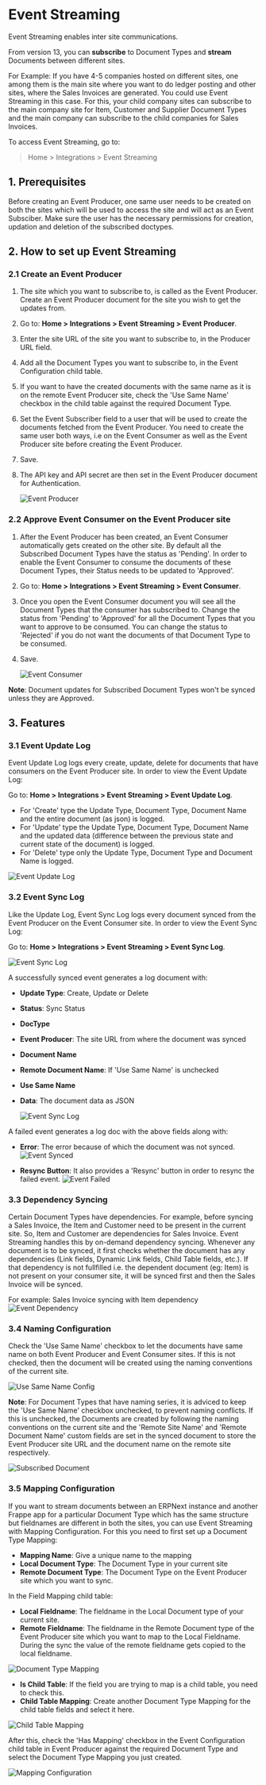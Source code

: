  <!-- add-breadcrumbs -->
# Event Streaming

Event Streaming enables inter site communications.

From version 13, you can **subscribe** to Document Types and **stream** Documents between different sites.

For Example: If you have 4-5 companies hosted on different sites, one among them is the main site where you want to do ledger posting and other sites, where the Sales Invoices are generated. You could use Event Streaming in this case. For this, your child company sites can subscribe to the main company site for Item, Customer and Supplier Document Types and the main company can subscribe to the child companies for Sales Invoices.

To access Event Streaming, go to:
> Home > Integrations > Event Streaming

## 1. Prerequisites
Before creating an Event Producer, one same user needs to be created on both the sites which will be used to access the site and will act as an Event Subsciber. Make sure the user has the necessary permissions for creation, updation and deletion of the subscribed doctypes.

## 2. How to set up Event Streaming

### 2.1 Create an Event Producer
1. The site which you want to subscribe to, is called as the Event Producer. Create an Event Producer document for the site you wish to get the updates from.
2. Go to: **Home > Integrations > Event Streaming > Event Producer**.
3. Enter the site URL of the site you want to subscribe to, in the Producer URL field.
4. Add all the Document Types you want to subscribe to, in the Event Configuration child table.
5. If you want to have the created documents with the same name as it is on the remote Event Producer site, check the 'Use Same Name' checkbox in the child table against the required Document Type.
6. Set the Event Subscriber field to a user that will be used to create the documents fetched from the Event Producer. You need to create the same user both ways, i.e on the Event Consumer as well as the Event Producer site before creating the Event Producer.
7. Save.
8. The API key and API secret are then set in the Event Producer document for Authentication.

    ![Event Producer](/docs/assets/img/setup/integrations/event-producer-doc.png)

### 2.2 Approve Event Consumer on the Event Producer site
1. After the Event Producer has been created, an Event Consumer automatically gets created on the other site. By default all the Subscribed Document Types have the status as 'Pending'. In order to enable the Event Consumer to consume the documents of these Document Types, their Status needs to be updated to 'Approved'.
2. Go to: **Home > Integrations > Event Streaming > Event Consumer**.
3. Once you open the Event Consumer document you will see all the Document Types that the consumer has subscribed to. Change the status from 'Pending' to 'Approved' for all the Document Types that you want to approve to be consumed. You can change the status to 'Rejected' if you do not want the documents of that Document Type to be consumed.
4. Save.

    ![Event Consumer](/docs/assets/img/setup/integrations/event-consumer-doc.png)

**Note**: Document updates for Subscribed Document Types won't be synced unless they are Approved.

## 3. Features

### 3.1 Event Update Log
Event Update Log logs every create, update, delete for documents that have consumers on the Event Producer site.
In order to view the Event Update Log:

Go to: **Home > Integrations > Event Streaming > Event Update Log**.

- For 'Create' type the Update Type, Document Type, Document Name and the entire document (as json) is logged.
- For 'Update' type the Update Type, Document Type, Document Name and the updated data (difference between the previous state and current state of the document) is logged.
- For 'Delete' type only the Update Type, Document Type and Document Name is logged.

![Event Update Log](/docs/assets/img/setup/integrations/event-update-log-doc.png)

### 3.2 Event Sync Log
Like the Update Log, Event Sync Log logs every document synced from the Event Producer on the Event Consumer site.
In order to view the Event Sync Log:

Go to: **Home > Integrations > Event Streaming > Event Sync Log**.

![Event Sync Log](/docs/assets/img/setup/integrations/event-sync-log.png)

A successfully synced event generates a log document with:

- **Update Type**: Create, Update or Delete
- **Status**: Sync Status
- **DocType**
- **Event Producer**: The site URL from where the document was synced
- **Document Name**
- **Remote Document Name**: If 'Use Same Name' is unchecked
- **Use Same Name**
- **Data**: The document data as JSON

    ![Event Sync Log](/docs/assets/img/setup/integrations/event-synced.png)

A failed event generates a log doc with the above fields along with:

- **Error**: The error because of which the document was not synced.
    ![Event Synced](/docs/assets/img/setup/integrations/event-failed-error.png)

- **Resync Button**: It also provides a 'Resync' button in order to resync the failed event.
    ![Event Failed](/docs/assets/img/setup/integrations/event-failed.png)

### 3.3 Dependency Syncing
Certain Document Types have dependencies. For example, before syncing a Sales Invoice, the Item and Customer need to be present in the current site. So, Item and Customer are dependencies for Sales Invoice. Event Streaming handles this by on-demand dependency syncing. Whenever any document is to be synced, it first checks whether the document has any dependencies (Link fields, Dynamic Link fields, Child Table fields, etc.). If that dependency is not fullfilled i.e. the dependent document (eg: Item) is not present on your consumer site, it will be synced first and then the Sales Invoice will be synced.

For example: Sales Invoice syncing with Item dependency
    ![Event Dependency](/docs/assets/img/setup/integrations/event-dependency-sync.gif)

### 3.4 Naming Configuration
Check the 'Use Same Name' checkbox to let the documents have same name on both Event Producer and Event Consumer sites. If this is not checked, then the document will be created using the naming conventions of the current site.

![Use Same Name Config](/docs/assets/img/setup/integrations/event-use-same-name.png)

**Note**: For Document Types that have naming series, it is adviced to keep the 'Use Same Name' checkbox unchecked, to prevent naming conflicts. If this is unchecked, the Documents are created by following the naming conventions on the current site and the 'Remote Site Name' and 'Remote Document Name' custom fields are set in the synced document to store the Event Producer site URL and the document name on the remote site respectively.

![Subscribed Document](/docs/assets/img/setup/integrations/event-subscribed-doc.png)

### 3.5 Mapping Configuration
If you want to stream documents between an ERPNext instance and another Frappe app for a particular Document Type which has the same structure but fieldnames are different in both the sites, you can use Event Streaming with Mapping Configuration.
For this you need to first set up a Document Type Mapping:

- **Mapping Name**: Give a unique name to the mapping
- **Local Document Type**: The Document Type in your current site
- **Remote Document Type**: The Document Type on the Event Producer site which you want to sync.

In the Field Mapping child table:

- **Local Fieldname**: The fieldname in the Local Document type of your current site.
- **Remote Fieldname**: The fieldname in the Remote Document type of the Event Producer site which you want to map to the Local Fieldname. During the sync the value of the remote fieldname gets copied to the local fieldname.

![Document Type Mapping](/docs/assets/img/setup/integrations/event-field-mapping.png)

- **Is Child Table**: If the field you are trying to map is a child table, you need to check this.
- **Child Table Mapping**: Create another Document Type Mapping for the child table fields and select it here.

![Child Table Mapping](/docs/assets/img/setup/integrations/event-map-is-child-table.png)

After this, check the 'Has Mapping' checkbox in the Event Configuration child table in Event Producer against the required Document Type and select the Document Type Mapping you just created.

![Mapping Configuration](/docs/assets/img/setup/integrations/event-mapping-conf.png)